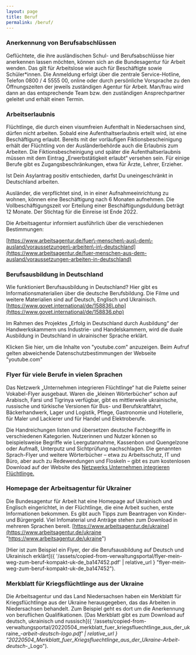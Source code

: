 ```yaml
---
layout: page
title: Beruf
permalink: /beruf/
---
```


### Anerkennung von Berufsabschlüssen

Geflüchtete, die ihre ausländischen Schul\- und Berufsabschlüsse hier anerkennen lassen möchten, können sich an die Bundesagentur für Arbeit wenden. Das gilt für Arbeitslose wie auch für Beschäftigte sowie Schüler\*innen. Die Anmeldung erfolgt über die zentrale Service\-Hotline, Telefon 0800 / 4 5555 00, online oder durch persönliche Vorsprache zu den Öffnungszeiten der jeweils zuständigen Agentur für Arbeit. Man/frau wird dann an das entsprechende Team bzw. den zuständigen Ansprechpartner geleitet und erhält einen Termin.

### Arbeitserlaubnis

Flüchtlinge, die durch einen visumfreien Aufenthalt in Niedersachsen sind, dürfen nicht arbeiten. Sobald eine Aufenthaltserlaubnis erteilt wird, ist eine Beschäftigung erlaubt. Bereits mit der vorläufigen Fiktionsbescheinigung erhält der Flüchtling von der Ausländerbehörde auch die Erlaubnis zum Arbeiten. Die Fiktionsbescheinigung und später die Aufenthaltserlaubnis müssen mit dem Eintrag „Erwerbstätigkeit erlaubt“ versehen sein. Für einige Berufe gibt es Zugangsbeschränkungen, etwa für Ärzte, Lehrer, Erzieher.

Ist Dein Asylantrag positiv entschieden, darfst Du uneingeschränkt in Deutschland arbeiten.

Ausländer, die verpflichtet sind, in in einer Aufnahmeeinrichtung zu wohnen, können eine Beschäftigung nach 6 Monaten aufnehmen. Die Vollbeschäftigungszeit vor Erteilung einer Beschäftigungsduldung beträgt 12 Monate. Der Stichtag für die Einreise ist Ende 2022\. 

Die Arbeitsagentur informiert ausführlich über die verschiedenen Bestimmungen:

[https://www.arbeitsagentur.de/fuer\-menschen\-aus\-dem\-ausland/voraussetzungen\-arbeiten\-in\-deutschland](https://www.arbeitsagentur.de/fuer-menschen-aus-dem-ausland/voraussetzungen-arbeiten-in-deutschland)

### Berufsausbildung in Deutschland

Wie funktioniert Berufsausbildung in Deutschland? Hier gibt es Informationsmaterialien über die deutsche Berufsbildung. Die Filme und weitere Materialien sind auf Deutsch, Englisch und Ukrainisch. [https://www.govet.international/de/158836\.php](https://www.govet.international/de/158836.php)

Im Rahmen des Projektes „Erfolg in Deutschland durch Ausbildung“ der Handwerkskammern uns Industrie\- und Handelskammern, wird die duale Ausbildung in Deutschland in ukrainischer Sprache erklärt.

Klicken Sie hier, um die Inhalte von "youtube.com" anzuzeigen. Beim Aufruf gelten abweichende Datenschutzbestimmungen der Webseite "youtube.com" 

### Flyer für viele Berufe in vielen Sprachen

Das Netzwerk „Unternehmen integrieren Flüchtlinge“ hat die Palette seiner Vokabel\-Flyer ausgebaut. Waren die „kleinen Wörterbücher“ schon auf Arabisch, Farsi und Tigrinya verfügbar, gibt es mittlerweile ukrainische, russische und türkische Versionen für Bus\- und Berufskraftfahrt, Bäckerhandwerk, Lager und Logistik, Pflege, Gastronomie und Hotellerie, für Maler und Lackierer und für Handel und Elektroberufe.

Die Handreichungen listen und übersetzen deutsche Fachbegriffe in verschiedenen Kategorien. Nutzerinnen und Nutzer können so beispielsweise Begriffe wie Leergutannahme, Kassenbon und Quengelzone oder Aufmaß, Unterputz und Sichtprüfung nachschlagen. Die genannten Sprach\-Flyer und weitere Wörterbücher – etwa zu Arbeitsschutz, IT und Büro, aber auch zu Redewendungen und Floskeln – gibt es zum kostenlosen Download auf der Website des [Netzwerks Unternehmen integrieren Flüchtlinge.](https://www.unternehmen-integrieren-fluechtlinge.de/medien/sprachflyer/ "https://www.unternehmen-integrieren-fluechtlinge.de/medien/sprachflyer/")

### Homepage der Arbeitsagentur für Ukrainer

Die Bundesagentur für Arbeit hat eine Homepage auf Ukrainisch und Englisch eingerichtet, in der Flüchtlinge, die eine Arbeit suchen, erste Informationen bekommen. Es gibt auch Tipps zum Beantragen von Kinder\- und Bürgergeld. Viel Infomaterial und Anträge stehen zum Download in mehreren Sprachen bereit. [https://www.arbeitsagentur.de/ukraine](https://www.arbeitsagentur.de/ukraine "https://www.arbeitsagentur.de/ukraine")

[Hier ist zum Beispiel ein Flyer, der die Berufsausbildung auf Deutsch und Ukrainisch erklärt]({ '/assets/copied-from-verwaltungsportal/flyer-mein-weg-zum-beruf-kompakt-uk-de_ba147452.pdf' | relative_url } "flyer-mein-weg-zum-beruf-kompakt-uk-de_ba147452").

### Merkblatt für Kriegsflüchtlinge aus der Ukraine

Die Arbeitsagentur und das Land Niedersachsen haben ein Merkblatt für Kriegsflüchtlinge aus der Ukraine herausgegeben, das das Arbeiten in Niedersachsen behandelt. Zum Beispiel geht es dort um die Anerkennung von beruflichen Qualifikationen. [Das Merkblatt gibt es zum Download auf deutsch, ukrainisch und russisch]({ '/assets/copied-from-verwaltungsportal/20220504_merkblatt_fuer_kriegsfluechtlinge_aus_der_ukraine_-_arbeit_-_deutsch_-_logo.pdf' | relative_url } "20220504_Merkblatt_fuer_Kriegsfluechtlinge_aus_der_Ukraine_-_Arbeit_-_deutsch_-_Logo").

